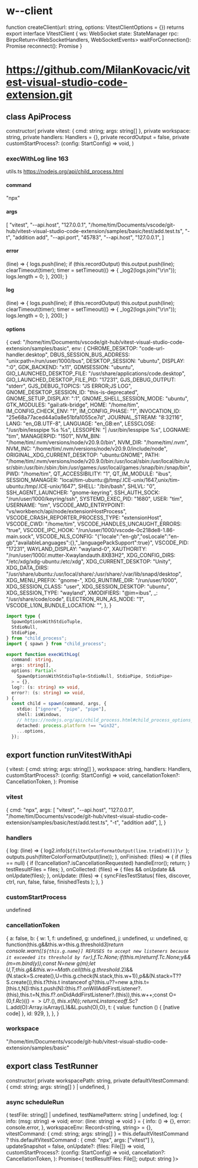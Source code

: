 # w--client
function createClient(url: string, options: VitestClientOptions = {}) 
returns
export interface VitestClient {
  ws: WebSocket
  state: StateManager
  rpc: BirpcReturn<WebSocketHandlers, WebSocketEvents>
  waitForConnection(): Promise<void>
  reconnect(): Promise<void>
}

# https://github.com/MilanKovacic/vitest-visual-studio-code-extension.git

## class ApiProcess

  constructor( 
    private vitest: { cmd: string; args: string[] },
    private workspace: string,
    private handlers: Handlers = {},
    private recordOutput = false,
    private customStartProcess?: (config: StartConfig) => void,
  )

### execWithLog line 163

utils.ts
https://nodejs.org/api/child_process.html

#### command
"npx"

#### args
[
  "vitest",
  "--api.host",
  "127.0.0.1",
  "/home/tim/Documents/vscode/git-hub/vitest-visual-studio-code-extension/samples/basic/test/add.test.ts",
  "-t",
  "addition add",
  "--api.port",
  "45783",
  "--api.host",
  "127.0.0.1",
]

#### error
(line) => {
  logs.push(line);
  if (this.recordOutput)
    this.output.push(line);
  clearTimeout(timer);
  timer = setTimeout(() => {
    _log2(logs.join("\r\n"));
    logs.length = 0;
  }, 200);
}

#### log
(line) => {
  logs.push(line);
  if (this.recordOutput)
    this.output.push(line);
  clearTimeout(timer);
  timer = setTimeout(() => {
    _log2(logs.join("\r\n"));
    logs.length = 0;
  }, 200);
}

#### options
{
  cwd: "/home/tim/Documents/vscode/git-hub/vitest-visual-studio-code-extension/samples/basic",
  env: {
    CHROME_DESKTOP: "code-url-handler.desktop",
    DBUS_SESSION_BUS_ADDRESS: "unix:path=/run/user/1000/bus",
    DESKTOP_SESSION: "ubuntu",
    DISPLAY: ":0",
    GDK_BACKEND: "x11",
    GDMSESSION: "ubuntu",
    GIO_LAUNCHED_DESKTOP_FILE: "/usr/share/applications/code.desktop",
    GIO_LAUNCHED_DESKTOP_FILE_PID: "17231",
    GJS_DEBUG_OUTPUT: "stderr",
    GJS_DEBUG_TOPICS: "JS ERROR;JS LOG",
    GNOME_DESKTOP_SESSION_ID: "this-is-deprecated",
    GNOME_SETUP_DISPLAY: ":1",
    GNOME_SHELL_SESSION_MODE: "ubuntu",
    GTK_MODULES: "gail:atk-bridge",
    HOME: "/home/tim",
    IM_CONFIG_CHECK_ENV: "1",
    IM_CONFIG_PHASE: "1",
    INVOCATION_ID: "25e68a77aced44a0a8e51bfa1055ce7d",
    JOURNAL_STREAM: "8:32116",
    LANG: "en_GB.UTF-8",
    LANGUAGE: "en_GB:en",
    LESSCLOSE: "/usr/bin/lesspipe %s %s",
    LESSOPEN: "| /usr/bin/lesspipe %s",
    LOGNAME: "tim",
    MANAGERPID: "1501",
    NVM_BIN: "/home/tim/.nvm/versions/node/v20.9.0/bin",
    NVM_DIR: "/home/tim/.nvm",
    NVM_INC: "/home/tim/.nvm/versions/node/v20.9.0/include/node",
    ORIGINAL_XDG_CURRENT_DESKTOP: "ubuntu:GNOME",
    PATH: "/home/tim/.nvm/versions/node/v20.9.0/bin:/usr/local/sbin:/usr/local/bin:/usr/sbin:/usr/bin:/sbin:/bin:/usr/games:/usr/local/games:/snap/bin:/snap/bin",
    PWD: "/home/tim",
    QT_ACCESSIBILITY: "1",
    QT_IM_MODULE: "ibus",
    SESSION_MANAGER: "local/tim-ubuntu:@/tmp/.ICE-unix/1647,unix/tim-ubuntu:/tmp/.ICE-unix/1647",
    SHELL: "/bin/bash",
    SHLVL: "0",
    SSH_AGENT_LAUNCHER: "gnome-keyring",
    SSH_AUTH_SOCK: "/run/user/1000/keyring/ssh",
    SYSTEMD_EXEC_PID: "1680",
    USER: "tim",
    USERNAME: "tim",
    VSCODE_AMD_ENTRYPOINT: "vs/workbench/api/node/extensionHostProcess",
    VSCODE_CRASH_REPORTER_PROCESS_TYPE: "extensionHost",
    VSCODE_CWD: "/home/tim",
    VSCODE_HANDLES_UNCAUGHT_ERRORS: "true",
    VSCODE_IPC_HOOK: "/run/user/1000/vscode-0c218de8-1.86-main.sock",
    VSCODE_NLS_CONFIG: "{\"locale\":\"en-gb\",\"osLocale\":\"en-gb\",\"availableLanguages\":{},\"_languagePackSupport\":true}",
    VSCODE_PID: "17231",
    WAYLAND_DISPLAY: "wayland-0",
    XAUTHORITY: "/run/user/1000/.mutter-Xwaylandauth.8XB3H2",
    XDG_CONFIG_DIRS: "/etc/xdg/xdg-ubuntu:/etc/xdg",
    XDG_CURRENT_DESKTOP: "Unity",
    XDG_DATA_DIRS: "/usr/share/ubuntu:/usr/local/share/:/usr/share/:/var/lib/snapd/desktop",
    XDG_MENU_PREFIX: "gnome-",
    XDG_RUNTIME_DIR: "/run/user/1000",
    XDG_SESSION_CLASS: "user",
    XDG_SESSION_DESKTOP: "ubuntu",
    XDG_SESSION_TYPE: "wayland",
    XMODIFIERS: "@im=ibus",
    _: "/usr/share/code/code",
    ELECTRON_RUN_AS_NODE: "1",
    VSCODE_L10N_BUNDLE_LOCATION: "",
  },
}
```ts
import type {
  SpawnOptionsWithStdioTuple,
  StdioNull,
  StdioPipe,
} from "child_process";
import { spawn } from "child_process";
```

```ts
export function execWithLog(
  command: string,
  args: string[],
  options: Partial<
    SpawnOptionsWithStdioTuple<StdioNull, StdioPipe, StdioPipe>
  > = {},
  log?: (s: string) => void,
  error?: (s: string) => void,
) {
  const child = spawn(command, args, {
    stdio: ["ignore", "pipe", "pipe"],
    shell: isWindows,
    // https://nodejs.org/api/child_process.html#child_process_options_detached
    detached: process.platform !== "win32",
    ...options,
  });
```



## export function runVitestWithApi

(
  vitest: { cmd: string; args: string[] },
  workspace: string,
  handlers: Handlers,
  customStartProcess?: (config: StartConfig) => void,
  cancellationToken?: CancellationToken,
): Promise<string> 

### vitest
{
  cmd: "npx",
  args: [
    "vitest",
    "--api.host",
    "127.0.0.1",
    "/home/tim/Documents/vscode/git-hub/vitest-visual-studio-code-extension/samples/basic/test/add.test.ts",
    "-t",
    "addition add",
  ],
}

### handlers
{
  log: (line) => {
    log2.info(`${filterColorFormatOutput(line.trimEnd())}\r
    `);
    outputs.push(filterColorFormatOutput(line));
  },
  onFinished: (files) => {
    if (files == null) {
      if (!cancellation?.isCancellationRequested)
        handleError();
      return;
    }
    testResultFiles = files;
  },
  onCollected: (files) => {
    files && onUpdate && onUpdate(files);
  },
  onUpdate: (files) => {
    syncFilesTestStatus(
      files,
      discover,
      ctrl,
      run,
      false,
      false,
      finishedTests
    );
  },
}

### customStartProcess
undefined

### cancellationToken
{
  a: false,
  b: {
    w: 1,
    f: undefined,
    g: undefined,
    j: undefined,
    u: undefined,
    q: function(this.g&&this.w>this.g.threshold*3)return console.warn(`[${this.g.name}] REFUSES to accept new listeners because it exceeded its threshold by far`),f.$Tc.None;if(this.m)return f.$Tc.None;y&&(m=m.bind(y));const N=new g(m);let U,T;this.g&&this.w>=Math.ceil(this.g.threshold*.2)&&(N.stack=S.create(),U=this.g.check(N.stack,this.w+1)),p&&(N.stack=T??S.create()),this.t?this.t instanceof g?(this.u??=new a,this.t=[this.t,N]):this.t.push(N):(this.f?.onWillAddFirstListener?.(this),this.t=N,this.f?.onDidAddFirstListener?.(this)),this.w++;const O=(0,f.$Rc)(()=>{U?.(),this.x(N)});return L instanceof f.$Sc?L.add(O):Array.isArray(L)&&L.push(O),O},
    t: {
      value: function () { [native code] },
      id: 929,
    },
  },
}

### workspace
"/home/tim/Documents/vscode/git-hub/vitest-visual-studio-code-extension/samples/basic"



## export class TestRunner 

  constructor(
    private workspacePath: string,
    private defaultVitestCommand: { cmd: string; args: string[] } | undefined,
  )

###   async scheduleRun

(
    testFile: string[] | undefined,
    testNamePattern: string | undefined,
    log: { info: (msg: string) => void; error: (line: string) => void } = {
      info: () => {},
      error: console.error,
    },
    workspaceEnv: Record<string, string> = {},
    vitestCommand: { cmd: string; args: string[] } = this.defaultVitestCommand
      ? this.defaultVitestCommand
      : { cmd: "npx", args: ["vitest"] },
    updateSnapshot = false,
    onUpdate?: (files: File[]) => void,
    customStartProcess?: (config: StartConfig) => void,
    cancellation?: CancellationToken,
  ): Promise<{ testResultFiles: File[]; output: string }> 


